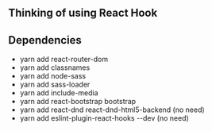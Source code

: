 ## Thinking of using React Hook

## Dependencies
- yarn add react-router-dom
- yarn add classnames
- yarn add node-sass
- yarn add sass-loader
- yarn add include-media
- yarn add react-bootstrap bootstrap
- yarn add react-dnd react-dnd-html5-backend (no need)
- yarn add eslint-plugin-react-hooks --dev (no need)